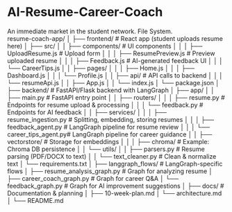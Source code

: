 # AI-Resume-Career-Coach
An immediate market in the student network.
File System.  
resume-coach-app/
│
├── frontend/                     # React app (student uploads resume here)
│   ├── src/
│   │   ├── components/           # UI components
│   │   │   ├── UploadResume.js   # Upload form
│   │   │   ├── ResumePreview.js  # Preview uploaded resume
│   │   │   ├── Feedback.js       # AI-generated feedback UI
│   │   │   └── CareerTips.js
│   │   ├── pages/
│   │   │   ├── Home.js
│   │   │   ├── Dashboard.js
│   │   │   └── Profile.js
│   │   ├── api/                  # API calls to backend
│   │   │   └── resumeApi.js
│   │   ├── App.js
│   │   └── index.js
│   └── package.json
│
├── backend/                      # FastAPI/Flask backend with LangGraph
│   ├── app/
│   │   ├── main.py               # FastAPI entry point
│   │   ├── routers/
│   │   │   ├── resume.py         # Endpoints for resume upload & processing
│   │   │   └── feedback.py       # Endpoints for AI feedback
│   │   ├── services/
│   │   │   ├── resume_ingestion.py # Splitting, embedding, storing resumes
│   │   │   ├── feedback_agent.py   # LangGraph pipeline for resume review
│   │   │   └── career_tips_agent.py# LangGraph pipeline for career guidance
│   │   ├── vectorstore/          # Storage for embeddings
│   │   │   ├── chroma/           # Example: Chroma DB persistence
│   │   └── utils/
│   │       ├── parsers.py        # Resume parsing (PDF/DOCX to text)
│   │       └── text_cleaner.py   # Clean & normalize text
│   └── requirements.txt
│
├── langgraph_flows/              # LangGraph-specific flows
│   ├── resume_analysis_graph.py  # Graph for analyzing resume
│   ├── career_coach_graph.py     # Graph for career Q&A
│   └── feedback_graph.py         # Graph for AI improvement suggestions
│
├── docs/                         # Documentation & planning
│   ├── 10-week-plan.md
│   └── architecture.md
│
└── README.md

